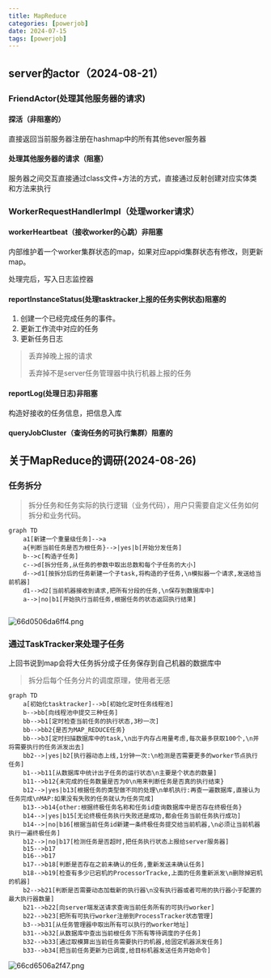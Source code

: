```yaml
---
title: MapReduce
categories: [powerjob] 
date: 2024-07-15
tags: [powerjob]
---
```


## server的actor（2024-08-21）


### FriendActor(处理其他服务器的请求)


#### 探活（非阻塞的）

直接返回当前服务器注册在hashmap中的所有其他sever服务器


#### 处理其他服务器的请求（阻塞）

服务器之间交互直接通过class文件+方法的方式，直接通过反射创建对应实体类和方法来执行




### WorkerRequestHandlerImpl（处理worker请求）




#### workerHeartbeat（接收worker的心跳）非阻塞



内部维护着一个worker集群状态的map，如果对应appid集群状态有修改，则更新map。

处理完后，写入日志监控器


#### reportInstanceStatus(处理tasktracker上报的任务实例状态)阻塞的

1. 创建一个已经完成任务的事件。
2. 更新工作流中对应的任务
3. 更新任务日志

> 丢弃掉晚上报的请求
>
> 丢弃掉不是server任务管理器中执行机器上报的任务


#### reportLog(处理日志)非阻塞

构造好接收的任务信息，把信息入库


#### queryJobCluster（查询任务的可执行集群）阻塞的


## 关于MapReduce的调研(2024-08-26)


### 任务拆分

> 拆分任务和任务实际的执行逻辑（业务代码），用户只需要自定义任务如何拆分和业务代码。



``` mermaid
graph TD
	a1[新建一个重量级任务]-->a
	a{判断当前任务是否为根任务}-->|yes|b[开始分发任务]
	b-->c[构造子任务]
	c-->d[拆分任务,从任务的参数中取出总数和每个子任务的大小]
	d-->d1[按拆分后的任务新建一个子task,将构造的子任务,\n模拟器一个请求,发送给当前机器]
	d1-->d2[当前机器接收到请求,把所有分段的任务,\n保存到数据库中]
	a-->|no|b1[开始执行当前任务,根据任务的状态返回执行结果]
	
```



![66d0506da6ff4.png](https://vip.helloimg.com/i/2024/08/29/66d0506da6ff4.png)




### 通过TaskTracker来处理子任务

上回书说到map会将大任务拆分成子任务保存到自己机器的数据库中

> 拆分后每个任务分片的调度原理，使用者无感



``` mermaid
graph TD
	a[初始化tasktracker]-->b[初始化定时任务线程池]
	b-->bb[向线程池中提交三种任务]
	bb-->b1[定时检查当前任务的执行状态,3秒一次]
	bb-->bb2{是否为MAP_REDUCE任务}
	bb-->b3[定时扫描数据库中的task,\n出于内存占用量考虑,每次最多获取100个,\n并将需要执行的任务派发出去]
	bb2-->|yes|b2[执行器动态上线,1分钟一次:\n检测是否需要更多的worker节点执行任务]
	b1-->b11[从数据库中统计出子任务的运行状态\n主要是个状态的数量]
	b11-->b12{未完成的任务数量是否为0\n用来判断任务是否真的执行结束}
	b12-->|yes|b13[根据任务的类型做不同的处理\n单机执行:再查一遍数据库,直接认为任务完成\nMAP:如果没有失败的任务就认为任务完成]
	b13-->b14{other:根据终极任务名称和任务id查询数据库中是否存在终极任务}
	b14-->|yes|b15[无论终极任务执行失败还是成功,都会任务当前任务执行成功]
	b14-->|no|b16[根据当前任务id新建一条终极任务提交给当前机器,\n必须让当前机器执行一遍终极任务]
	b12-->|no|b17[检测任务是否超时,把任务执行状态上报给server服务器]
	b15-->b17
	b16-->b17
	b17-->b18[判断是否存在之前未确认的任务,重新发送未确认任务]
	b18-->b19[检查有多少已宕机的ProcessorTracke,上面的任务重新派发\n删除掉宕机的机器]
	b2-->b21[判断是否需要动态加载新的执行器\n没有执行器或者可用的执行器小于配置的最大执行器数量]
	b21-->b22[向server端发送请求查询当前任务所有的可执行worker]
	b22-->b23[把所有可执行worker注册到ProcessTracker状态管理]
	b3-->b31[从任务管理器中取出所有可以执行的worker地址]
	b31-->b32[从数据库中查出当前根任务下所有等待调度的子任务]
	b32-->b33[通过取模算出当前任务需要执行的机器,给固定机器派发任务]
	b33-->b34[把当前任务更新为已调度,给目标机器发送任务开始命令]
```

![66cd6506a2f47.png](https://vip.helloimg.com/i/2024/08/27/66cd6506a2f47.png)